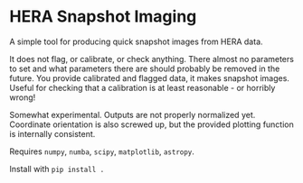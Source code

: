 # HERA Snapshot Imaging

A simple tool for producing quick snapshot images from HERA data.

It does not flag, or calibrate, or check anything. There almost no parameters to set and what parameters there are should probably be removed in the future. You provide calibrated and flagged data, it makes snapshot images. Useful for checking that a calibration is at least reasonable - or horribly wrong!

Somewhat experimental. Outputs are not properly normalized yet. Coordinate orientation
is also screwed up, but the provided plotting function is internally consistent.

Requires `numpy`, `numba`, `scipy`, `matplotlib`, `astropy`.

Install with `pip install .`
